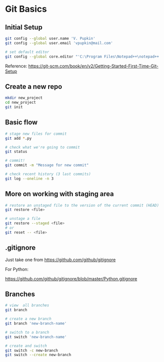 # Git Basics

## Initial Setup

```sh
git config --global user.name 'V. Pupkin'
git config --global user.email 'vpupkin@mail.com'

# set default editor
git config --global core.editor "'C:\Program Files\Notepad++\notepad++.exe' -multiInst -notabbar -nosession -noPlugin"
```

Reference: https://git-scm.com/book/en/v2/Getting-Started-First-Time-Git-Setup

## Create a new repo

```sh
mkdir new_project
cd new_project
git init
```

## Basic flow

```sh
# stage new files for commit
git add *.py

# check what we're going to commit
git status

# commit!
git commit -m "Message for new commit"

# check recent history (3 last commits)
git log --oneline -n 3
```

## More on working with staging area

```sh
# restore an unstaged file to the version of the current commit (HEAD)
git restore <file>

# unstage a file
git restore --staged <file>
# or
git reset -- <file>
```

## .gitignore

Just take one from https://github.com/github/gitignore

For Python:

https://github.com/github/gitignore/blob/master/Python.gitignore

## Branches

```sh
# view  all branches
git branch

# create a new branch
git branch 'new-branch-name'

# switch to a branch
git switch 'new-branch-name'

# create and switch
git switch -c new-branch
git switch --create new-branch
```
